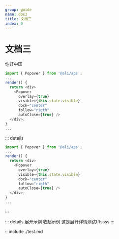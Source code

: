 ```yaml
---
group: guide
name: doc3
title: 文档三
index: 0
---
```


# 文档三

你好中国

```js
import { Popover } from '@ali/aps';
...
render() {
  return <div>
    <Popover 
      overlay={true} 
      visible={this.state.visible} 
      dock="center"
      follow="rigth"
      autoClose={true} />
  </div>;
}
...
```

::: details
```js
import { Popover } from '@ali/aps';
...
render() {
  return <div>
    <Popover 
      overlay={true} 
      visible={this.state.visible} 
      dock="center"
      follow="rigth"
      autoClose={true} />
  </div>;
}
...
```
:::

::: details 展开示例 收起示例
这是展开详情测试fffssss
:::

:: include ./test.md